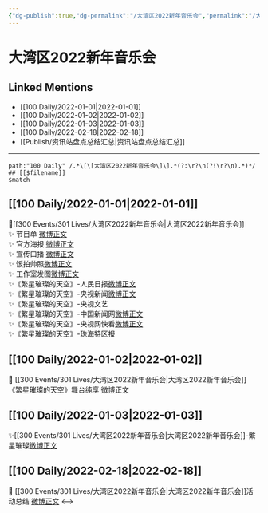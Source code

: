 ```yaml
---
{"dg-publish":true,"dg-permalink":"/大湾区2022新年音乐会","permalink":"/大湾区2022新年音乐会/","created":"2022-12-22T15:45:35.000+08:00","updated":"2023-04-10T16:18:54.000+08:00"}
---
```


# 大湾区2022新年音乐会

## Linked Mentions
- [[100 Daily/2022-01-01\|2022-01-01]]
- [[100 Daily/2022-01-02\|2022-01-02]]
- [[100 Daily/2022-01-03\|2022-01-03]]
- [[100 Daily/2022-02-18\|2022-02-18]]
- [[Publish/资讯站盘点总结汇总\|资讯站盘点总结汇总]]


---

```expander
path:"100 Daily" /.*\[\[大湾区2022新年音乐会\]\].*(?:\r?\n(?!\r?\n).*)*/
## [[$filename]]
$match
```
## [[100 Daily/2022-01-01\|2022-01-01]]
🌟[[300 Events/301 Lives/大湾区2022新年音乐会\|大湾区2022新年音乐会]]  
✨ 节目单 [微博正文](https://m.weibo.cn/6466290670/4720840555365989)  
✨ 官方海报 [微博正文](https://m.weibo.cn/6466290670/4720825071046665)  
✨ 宣传口播 [微博正文](https://m.weibo.cn/6466290670/4720870024547378)  
✨ 饭拍帅照[微博正文](https://m.weibo.cn/5516625428/4720967315621093)  
✨ 工作室发图[微博正文](https://m.weibo.cn/6466290670/4720981941162782)  
✨《繁星璀璨的天空》-人民日报[微博正文](https://m.weibo.cn/6466290670/4720958474819017)  
✨《繁星璀璨的天空》-央视新闻[微博正文](https://m.weibo.cn/6466290670/4720974114588315)  
✨《繁星璀璨的天空》-央视文艺[](https://m.weibo.cn/2210168325/4720979848726443)  
✨《繁星璀璨的天空》-中国新闻网[微博正文](https://m.weibo.cn/1784473157/4720968474561053)  
✨《繁星璀璨的天空》-央视网快看[微博正文](https://m.weibo.cn/1977460817/4720959157703076)  
✨《繁星璀璨的天空》-珠海特区报[](https://m.weibo.cn/1736708753/4720969586051161)
## [[100 Daily/2022-01-02\|2022-01-02]]
💫 [[300 Events/301 Lives/大湾区2022新年音乐会\|大湾区2022新年音乐会]]《繁星璀璨的天空》舞台纯享 [微博正文](https://m.weibo.cn/6466290670/4721144228218946)
## [[100 Daily/2022-01-03\|2022-01-03]]
✨[[300 Events/301 Lives/大湾区2022新年音乐会\|大湾区2022新年音乐会]]-繁星璀璨[微博正文](https://m.weibo.cn/6466290670/4721510331189781)
## [[100 Daily/2022-02-18\|2022-02-18]]
💫 [[300 Events/301 Lives/大湾区2022新年音乐会\|大湾区2022新年音乐会]]活动总结 [微博正文](https://m.weibo.cn/6466290670/4738347894836618)
<-->